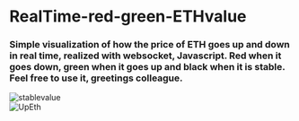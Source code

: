 # RealTime-red-green-ETHvalue
<h3>Simple visualization of how the price of ETH goes up and down in real time, realized with websocket, Javascript. 
  Red when it goes down, green when it goes up and black when it is stable.  Feel free to use it, greetings colleague. </h3>
  
  
  

![stablevalue](https://user-images.githubusercontent.com/84105167/165953263-34dd8453-bbaa-481b-9c7d-f2f6e3b8c89b.png)
<br>
![UpEth](https://user-images.githubusercontent.com/84105167/165953265-b7d809b8-4d4c-40f3-9200-767b09088bde.png)

